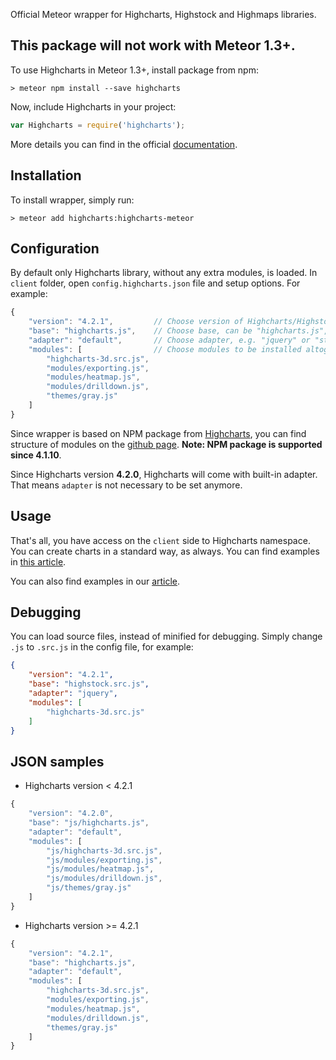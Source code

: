 Official Meteor wrapper for Highcharts, Highstock and Highmaps libraries.

## This package will not work with Meteor 1.3+. 
To use Highcharts in Meteor 1.3+, install package from npm:

    > meteor npm install --save highcharts

Now, include Highcharts in your project: 
 
```js
var Highcharts = require('highcharts');
````

More details you can find in the official [documentation](http://www.highcharts.com/docs/getting-started/install-from-npm).

## Installation
To install wrapper, simply run:

    > meteor add highcharts:highcharts-meteor

## Configuration
By default only Highcharts library, without any extra modules, is loaded. In `client` folder, open `config.highcharts.json` file and setup options. For example:

```js
{
	"version": "4.2.1",		 	// Choose version of Highcharts/Highstock/Highmaps.
	"base": "highcharts.js",	// Choose base, can be "highcharts.js", "highstock.js" or "highmaps.js"
	"adapter": "default",		// Choose adapter, e.g. "jquery" or "standalone-framework.js".
	"modules": [				// Choose modules to be installed altogether with main library.
		"highcharts-3d.src.js",
		"modules/exporting.js",
		"modules/heatmap.js",
		"modules/drilldown.js",
		"themes/gray.js"
	]
}
```

Since wrapper is based on NPM package from [Highcharts](https://www.npmjs.com/package/highcharts), you can find structure of modules on the [github page](https://github.com/highcharts/highcharts-dist). **Note: NPM package is supported since 4.1.10**. 

Since Highcharts version **4.2.0**, Highcharts will come with built-in adapter. That means `adapter` is not necessary to be set anymore.

## Usage

That's all, you have access on the `client` side to Highcharts namespace. You can create charts in a standard way, as always. You can find examples in [this article](http://www.highcharts.com/blog/195-meteor-standalone).

You can also find examples in our [article](http://www.highcharts.com/blog/195-meteor-standalone).

## Debugging

You can load source files, instead of minified for debugging. Simply change `.js` to `.src.js` in the config file, for example:

```json
{
	"version": "4.2.1",
	"base": "highstock.src.js",
	"adapter": "jquery",
	"modules": [
		"highcharts-3d.src.js"
	]
}
```

## JSON samples


* Highcharts version < 4.2.1

```js
{
	"version": "4.2.0",
	"base": "js/highcharts.js",
	"adapter": "default",
	"modules": [
		"js/highcharts-3d.src.js",
		"js/modules/exporting.js",
		"js/modules/heatmap.js",
		"js/modules/drilldown.js",
		"js/themes/gray.js"
	]
}
```

* Highcharts version >= 4.2.1

```js
{
	"version": "4.2.1",
	"base": "highcharts.js",
	"adapter": "default",
	"modules": [
		"highcharts-3d.src.js",
		"modules/exporting.js",
		"modules/heatmap.js",
		"modules/drilldown.js",
		"themes/gray.js"
	]
}
```
